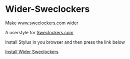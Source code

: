 # Wider-Sweclockers

Make www.sweclockers.com wider

A userstyle for [Sweclockers.com](https://sweclockers.com)

Install Stylus in you browser and then press the link below

[Install Wider Sweclockers](https://github.com/rlagers/wider-sweclockers/raw/main/wider-sweclockers.user.styl)
